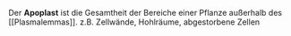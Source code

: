 Der **Apoplast** ist die Gesamtheit der Bereiche einer Pflanze außerhalb des [[Plasmalemmas]]. z.B. Zellwände, Hohlräume, abgestorbene Zellen